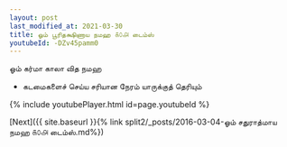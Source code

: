 ```yaml
---
layout: post
last_modified_at: 2021-03-30
title: ஓம் பூரிதக்ஷிணாய நமஹ ௧௦௮ டைம்ஸ்
youtubeId: -DZv45pamm0
---
```

 
 
 ஓம் கர்மா காலா வித நமஹ  
 
 -  கடமைகளைச் செய்ய சரியான நேரம் யாருக்குத் தெரியும் 
 
  
 
  
 
 
 
 
 
 


{% include youtubePlayer.html id=page.youtubeId %}
 
[Next]({{ site.baseurl }}{% link  split2/_posts/2016-03-04-ஓம் சதுராத்மாய நமஹ ௧௦௮ டைம்ஸ்.md%})
 
